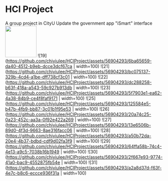 # HCI Project
A group project in CityU
Update the government app "iSmart" interface
<img src="https://github.com/chiyiulee/HCIProject/assets/56904293/e763c207-7ddd-4c32-8b0b-9f5b18bcae52" width="100">
![19](https://github.com/chiyiulee/HCIProject/assets/56904293/6ba65659-da40-4512-b9eb-dcce3dcf67ca | width=100)
![21](https://github.com/chiyiulee/HCIProject/assets/56904293/bc075137-329b-4cd4-a1be-dff738cf3c01 | width=100)
![22](https://github.com/chiyiulee/HCIProject/assets/56904293/dc288258-b63f-418a-a543-59c927b913db | width=100)
![23](https://github.com/chiyiulee/HCIProject/assets/56904293/5f7903e1-ea62-4a38-84b9-ce4f8faf9171 | width=100)
![25](https://github.com/chiyiulee/HCIProject/assets/56904293/125584e5-b47b-4fb9-bb87-3c01b1f95e53 | width=100)
![26](https://github.com/chiyiulee/HCIProject/assets/56904293/20a74c25-0a23-452c-aa3a-0f92e422a269 | width=100)
![27](https://github.com/chiyiulee/HCIProject/assets/56904293/13e6506b-89d0-4f3d-9663-8ae316facc06 | width=100)
![28](https://github.com/chiyiulee/HCIProject/assets/56904293/a50b72da-20e4-4b37-bdbd-cdf9d02fa3f9 | width=100)
![29](https://github.com/chiyiulee/HCIProject/assets/56904293/64ffa58b-74c4-4e13-a9c5-7038b16b1949 | width=100)
![30](https://github.com/chiyiulee/HCIProject/assets/56904293/2f667e93-9774-41a0-bac9-4552875fb54e | width=100)
![31](https://github.com/chiyiulee/HCIProject/assets/56904293/a2a8d37d-f63f-4e7c-b8c6-eccce936f31a | width=100)
